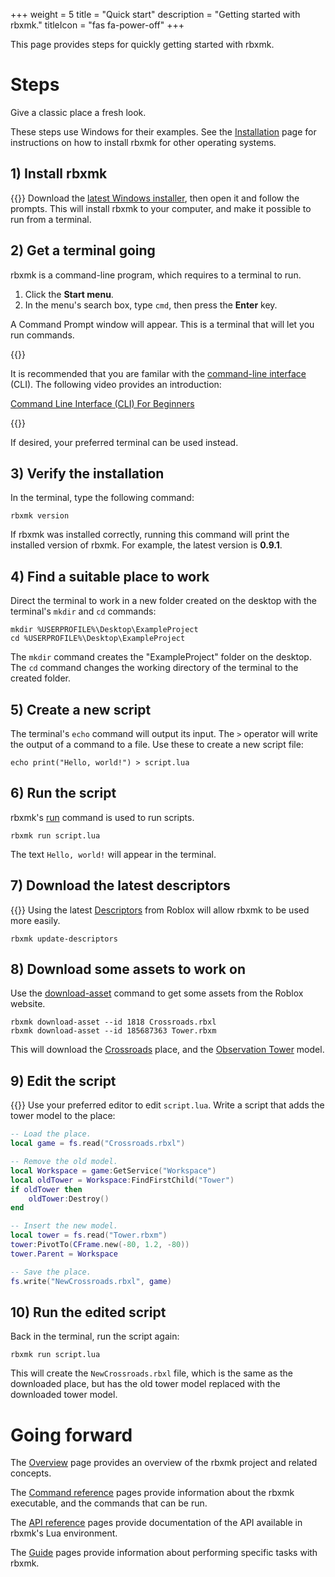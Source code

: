 +++
weight = 5
title = "Quick start"
description = "Getting started with rbxmk."
titleIcon = "fas fa-power-off"
+++


This page provides steps for quickly getting started with rbxmk.

# Steps
<p class="is-size-4 is-italic">Give a classic place a fresh look.</p>

These steps use Windows for their examples. See the [Installation](installation)
page for instructions on how to install rbxmk for other operating systems.

## 1) Install rbxmk
{{<noimpl>}}
Download the [latest Windows installer][installer], then open it and follow the
prompts. This will install rbxmk to your computer, and make it possible to run
from a terminal.

[installer]: https://github.com/Anaminus/rbxmk/releases/download/v0.9.1/rbxmk-v0.9.1-windows-setup.zip

## 2) Get a terminal going
rbxmk is a command-line program, which requires to a terminal to run.

1. Click the **Start menu**.
2. In the menu's search box, type `cmd`, then press the **Enter** key.

A Command Prompt window will appear. This is a terminal that will let you run
commands.

{{<alert type="info">}}

It is recommended that you are familar with the [command-line interface][cli]
(CLI). The following video provides an introduction:

[Command Line Interface (CLI) For Beginners][cli-video]

[cli]: https://en.wikipedia.org/wiki/Command-line_interface
[cli-video]: https://www.youtube.com/watch?v=mUXVBMhr7Xg

{{</alert>}}

If desired, your preferred terminal can be used instead.

## 3) Verify the installation
In the terminal, type the following command:

```batch
rbxmk version
```

If rbxmk was installed correctly, running this command will print the installed
version of rbxmk. For example, the latest version is **0.9.1**.

## 4) Find a suitable place to work
Direct the terminal to work in a new folder created on the desktop with the
terminal's `mkdir` and `cd` commands:

```batch
mkdir %USERPROFILE%\Desktop\ExampleProject
cd %USERPROFILE%\Desktop\ExampleProject
```

The `mkdir` command creates the "ExampleProject" folder on the desktop. The `cd`
command changes the working directory of the terminal to the created folder.

## 5) Create a new script
The terminal's `echo` command will output its input. The `>` operator will write
the output of a command to a file. Use these to create a new script file:

```batch
echo print("Hello, world!") > script.lua
```

## 6) Run the script
rbxmk's [run][run] command is used to run scripts.

```batch
rbxmk run script.lua
```

The text `Hello, world!` will appear in the terminal.

[run]: command/run

## 7) Download the latest descriptors
{{<noimpl>}}
Using the latest [Descriptors][descriptors] from Roblox will allow rbxmk to be
used more easily.

```batch
rbxmk update-descriptors
```

[descriptors]: overview/descriptors

## 8) Download some assets to work on
Use the [download-asset][download-asset] command to get some assets from the
Roblox website.

```batch
rbxmk download-asset --id 1818 Crossroads.rbxl
rbxmk download-asset --id 185687363 Tower.rbxm
```

This will download the [Crossroads][crossroads] place, and the [Observation
Tower][tower] model.

[download-asset]: command/download-asset
[crossroads]: https://www.roblox.com/games/1818/Classic-Crossroads
[tower]: https://www.roblox.com/library/185687363/Observation-Tower

## 9) Edit the script
{{<noimpl reason="Pivot API">}}
Use your preferred editor to edit `script.lua`. Write a script that adds the
tower model to the place:

```lua
-- Load the place.
local game = fs.read("Crossroads.rbxl")

-- Remove the old model.
local Workspace = game:GetService("Workspace")
local oldTower = Workspace:FindFirstChild("Tower")
if oldTower then
	oldTower:Destroy()
end

-- Insert the new model.
local tower = fs.read("Tower.rbxm")
tower:PivotTo(CFrame.new(-80, 1.2, -80))
tower.Parent = Workspace

-- Save the place.
fs.write("NewCrossroads.rbxl", game)
```

## 10) Run the edited script
Back in the terminal, run the script again:

```batch
rbxmk run script.lua
```

This will create the `NewCrossroads.rbxl` file, which is the same as the
downloaded place, but has the old tower model replaced with the downloaded tower
model.

# Going forward
The [Overview](overview) page provides an overview of the rbxmk project and
related concepts.

The [Command reference](command) pages provide information about the rbxmk
executable, and the commands that can be run.

The [API reference](api) pages provide documentation of the API available in
rbxmk's Lua environment.

The [Guide](guides) pages provide information about performing specific tasks
with rbxmk.
